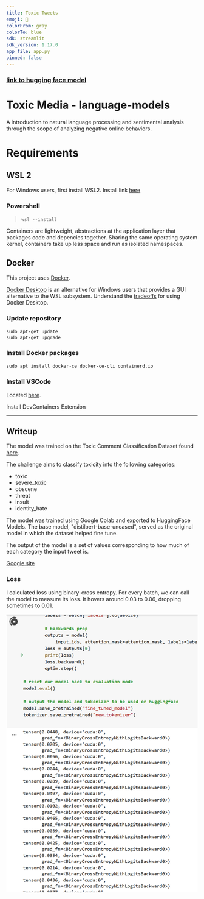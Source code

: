 ```yaml
---
title: Toxic Tweets
emoji: 🐢
colorFrom: gray
colorTo: blue
sdk: streamlit
sdk_version: 1.17.0
app_file: app.py
pinned: false
---
```


### [link to hugging face model](https://huggingface.co/spaces/davidchiii/toxic-tweets)

# Toxic Media - language-models

A introduction to natural language processing and sentimental analysis through the scope of analyzing negative online behaviors.

# Requirements

## WSL 2

For Windows users, first install WSL2. Install link [here](https://learn.microsoft.com/en-us/windows/wsl/install)

### Powershell

> `wsl --install`

Containers are lightweight, abstractions at the application layer that packages code and depencies together. Sharing the same operating system kernel, containers take up less space and run as isolated namespaces.

## Docker

This project uses [Docker](https://docs.docker.com/engine/install).

[Docker Desktop](https://docs.docker.com/desktop/install/windows-install/) is an alternative for Windows users that provides a GUI alternative to the WSL subsystem. Understand the [tradeoffs](https://www.docker.com/blog/guest-blog-deciding-between-docker-desktop-and-a-diy-solution/) for using Docker Desktop.

### Update repository

```
sudo apt-get update
sudo apt-get upgrade
```

### Install Docker packages

```
sudo apt install docker-ce docker-ce-cli containerd.io
```

### Install VSCode

Located [here](https://code.visualstudio.com/download).

Install DevContainers Extension

---

## Writeup

The model was trained on the Toxic Comment Classification Dataset found [here](https://www.kaggle.com/competitions/jigsaw-toxic-comment-classification-challenge/data).

The challenge aims to classify toxicity into the following categories:

- toxic
- severe_toxic
- obscene
- threat
- insult
- identity_hate

The model was trained using Google Colab and exported to HuggingFace Models. The base model, "distilbert-base-uncased", served as the original model in which the dataset helped fine tune.

The output of the model is a set of values corresponding to how much of each category the input tweet is.

[Google site](https://sites.google.com/nyu.edu/toxic-tweets/home)

### Loss

I calculated loss using binary-cross entropy. For every batch, we can call the model to measure its loss.
It hovers around 0.03 to 0.06, dropping sometimes to 0.01.

![loss](media/loss.png)
